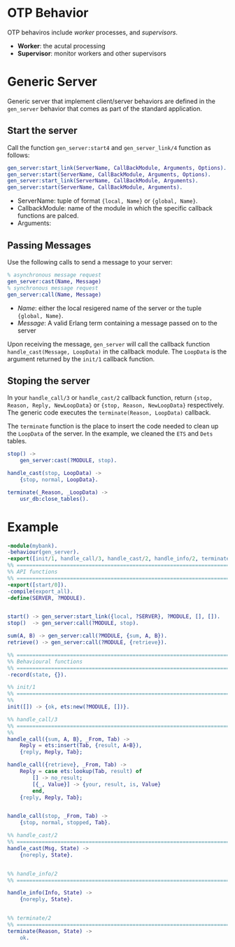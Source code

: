 # OTP Behavior

OTP behaviros include _worker_ processes, and _supervisors_.

* **Worker**: the acutal processing
* **Supervisor**: monitor workers and other supervisors

# Generic Server

Generic server that implement client/server behaviors are defined in the `gen_server` behavior that comes as part of the standard application.

## Start the server

Call the function `gen_server:start4` and `gen_server_link/4` function as follows:

```erlang
gen_server:start_link(ServerName, CallBackModule, Arguments, Options).
gen_server:start(ServerName, CallBackModule, Arguments, Options).
gen_server:start_link(ServerName, CallBackModule, Arguments).
gen_server:start(ServerName, CallBackModule, Arguments).
```

* ServerName: tuple of format `{local, Name}` or `{global, Name}`.
* CallbackModule: name of the module in which the specific callback functions are palced.
* Arguments: 

## Passing Messages

Use the following calls to send a message to your server:

```erlang
% asynchronous message request
gen_server:cast(Name, Message)
% synchronous message request
gen_server:call(Name, Message)
```

* _Name_: either the local resigered name of the server or the tuple `{global, Name}`. 
* _Message_: A valid Erlang term containing a message passed on to the server

Upon receiving the message, `gen_server` will call the callback function `handle_cast(Message, LoopData)` in the callback module. The `LoopData` is the argument returned by the `init/1` callback function.

## Stoping the server

In your `handle_call/3` or `handle_cast/2` callback function, return `{stop, Reason, Reply, NewLoopData}` or `{stop, Reason, NewLoopData}` respectively. The generic code executes the `terminate(Reason, LoopData)` callback.

The `terminate` function is the place to insert the code needed to clean up the `LoopData` of the server. In the example, we cleaned the `ETS` and `Dets` tables.

```erlang
stop() -> 
    gen_server:cast(?MODULE, stop).

handle_cast(stop, LoopData) -> 
    {stop, normal, LoopData}.

terminate(_Reason, _LoopData) -> 
    usr_db:close_tables().
```

# Example

```erlang
-module(mybank).
-behaviour(gen_server).
-export([init/1, handle_call/3, handle_cast/2, handle_info/2, terminate/2, code_change/3]).
%% ====================================================================
%% API functions
%% ====================================================================
-export([start/0]).
-compile(export_all).
-define(SERVER, ?MODULE).


start() -> gen_server:start_link({local, ?SERVER}, ?MODULE, [], []).
stop()  -> gen_server:call(?MODULE, stop).

sum(A, B) -> gen_server:call(?MODULE, {sum, A, B}).
retrieve() -> gen_server:call(?MODULE, {retrieve}).

%% ====================================================================
%% Behavioural functions
%% ====================================================================
-record(state, {}).

%% init/1
%% ====================================================================
%% 
init([]) -> {ok, ets:new(?MODULE, [])}.

%% handle_call/3
%% ====================================================================
%%
handle_call({sum, A, B}, _From, Tab) ->
    Reply = ets:insert(Tab, {result, A+B}),
    {reply, Reply, Tab};

handle_call({retrieve}, _From, Tab) ->
    Reply = case ets:lookup(Tab, result) of
        [] -> no_result;
        [{_, Value}] -> {your, result, is, Value}
        end,
    {reply, Reply, Tab};


handle_call(stop, _From, Tab) ->
    {stop, normal, stopped, Tab}.

%% handle_cast/2
%% ====================================================================
handle_cast(Msg, State) ->
    {noreply, State}.


%% handle_info/2
%% ====================================================================

handle_info(Info, State) ->
    {noreply, State}.


%% terminate/2
%% ====================================================================
terminate(Reason, State) ->
    ok.
```



